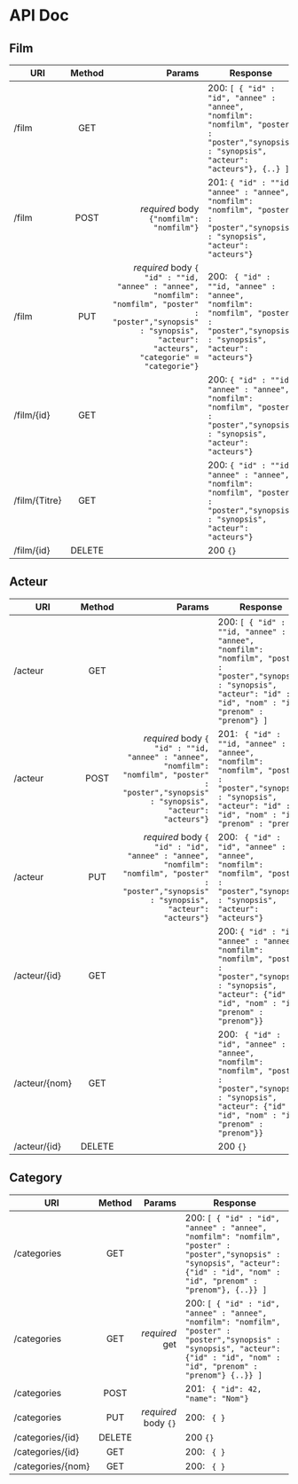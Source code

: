 # API Doc

## Film

| URI        | Method           | Params  | Response |
| ---------- |:-------------:| -----:| --- |
| /film   | GET |  | 200: ``` [ { "id" : "id", "annee" : "annee",  "nomfilm": "nomfilm", "poster" : "poster","synopsis" : "synopsis", "acteur": "acteurs"}, {..} ] ``` |
| /film   | POST      |   *required* body ``` {"nomfilm": "nomfilm"} ``` | 201: ``` { "id" : ""id, "annee" : "annee",  "nomfilm": "nomfilm", "poster" : "poster","synopsis" : "synopsis", "acteur": "acteurs"} ``` |
/film   | PUT      |  *required* body ``` { "id" : ""id, "annee" : "annee",  "nomfilm": "nomfilm", "poster" : "poster","synopsis" : "synopsis", "acteur": "acteurs", "categorie" = "categorie"} ```   | 200: ``` { "id" : ""id, "annee" : "annee",  "nomfilm": "nomfilm", "poster" : "poster","synopsis" : "synopsis", "acteur": "acteurs"}``` |
| /film/{id}   | GET      |     | 200: ``` { "id" : ""id, "annee" : "annee",  "nomfilm": "nomfilm", "poster" : "poster","synopsis" : "synopsis", "acteur": "acteurs"} ``` |
| /film/{Titre}   | GET      |     | 200: ``` { "id" : ""id, "annee" : "annee",  "nomfilm": "nomfilm", "poster" : "poster","synopsis" : "synopsis", "acteur": "acteurs"} ``` |
| /film/{id}   | DELETE      |     | 200 ``` {} ``` |

## Acteur

| URI        | Method           | Params  | Response |
| ---------- |:-------------:| -----:| --- |
| /acteur   | GET |  | 200: ``` [ { "id" : ""id, "annee" : "annee",  "nomfilm": "nomfilm", "poster" : "poster","synopsis" : "synopsis", "acteur": "id" : "id", "nom" : "id", "prenom" : "prenom"} ] ``` |
| /acteur   | POST      |   *required* body ``` { "id" : ""id, "annee" : "annee",  "nomfilm": "nomfilm", "poster" : "poster","synopsis" : "synopsis", "acteur": "acteurs"} ``` | 201: ``` { "id" : ""id, "annee" : "annee",  "nomfilm": "nomfilm", "poster" : "poster","synopsis" : "synopsis", "acteur": "id" : "id", "nom" : "id", "prenom" : "prenom}``` | 200: ``` { "id" : ""id, "annee" : "annee",  "nomfilm": "nomfilm", "poster" : "poster","synopsis" : "synopsis", "acteur": "id" : "id", "nom" : "id", "prenom" : "prenom}``` |
| /acteur   | PUT      |  *required* body ``` { "id" : "id", "annee" : "annee",  "nomfilm": "nomfilm", "poster" : "poster","synopsis" : "synopsis", "acteur": "acteurs"} ```   | 200: ``` { "id" : "id", "annee" : "annee",  "nomfilm": "nomfilm", "poster" : "poster","synopsis" : "synopsis", "acteur": "acteurs"}``` |
| /acteur/{id}   | GET      |     | 200: ``` { "id" : "id", "annee" : "annee",  "nomfilm": "nomfilm", "poster" : "poster","synopsis" : "synopsis", "acteur": {"id" : "id", "nom" : "id", "prenom" : "prenom"}} ``` |
| /acteur/{nom}   | GET      |     | 200: ``` { "id" : "id", "annee" : "annee",  "nomfilm": "nomfilm", "poster" : "poster","synopsis" : "synopsis", "acteur": {"id" : "id", "nom" : "id", "prenom" : "prenom"}}``` |
| /acteur/{id}   | DELETE      |     | 200 ``` {} ``` |



## Category

| URI        | Method           | Params  | Response |
| ---------- |:-------------:| -----:| --- |
| /categories   | GET |  | 200: ``` [ { "id" : "id", "annee" : "annee",  "nomfilm": "nomfilm", "poster" : "poster","synopsis" : "synopsis", "acteur": {"id" : "id", "nom" : "id", "prenom" : "prenom"}, {..}} ] ``` |
| /categories   | GET | *required* get | 200: ``` [ { "id" : "id", "annee" : "annee",  "nomfilm": "nomfilm", "poster" : "poster","synopsis" : "synopsis", "acteur": {"id" : "id", "nom" : "id", "prenom" : "prenom"} {..}} ] ``` |
| /categories   | POST      |   | 201: ``` { "id": 42, "name": "Nom"}``` |
| /categories  | PUT      |  *required* body ``` {} ```   | 200: ``` { }``` |
| /categories/{id}  | DELETE      |     | 200 ``` {} ``` |
| /categories/{id}   | GET      |     | 200: ``` { }``` |
| /categories/{nom}   | GET      |     | 200: ``` { }``` |
 